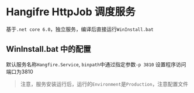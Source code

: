 # Hangifre HttpJob 调度服务

基于`.net core 6.0`，独立服务，编译后直接运行`WinInstall.bat`

## WinInstall.bat 中的配置

默认服务名称`Hangfire.Service`, `binpath`中通过指定参数`-p 3810` 设置程序访问端口为3810

> 注意，服务安装运行后，运行的`Environment`是`Production`，注意配置文件